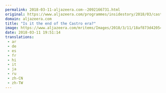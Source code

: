 ```yaml
---
permalink: 2018-03-11-aljazeera.com--2092166731.html
original: https://www.aljazeera.com/programmes/insidestory/2018/03/castro-era-180311174929137.html
domain: aljazeera.com
title: "Is it the end of the Castro era?"
image: https://www.aljazeera.com/mritems/Images/2018/3/11/18af873d42054cbab5bd16d27c3ac606_18.jpg
date: 2018-03-11 19:51:14
translations: 
 - ar
 - de
 - es
 - fr
 - hi
 - it
 - ja
 - ru
 - zh-CN
 - zh-TW
---
```


